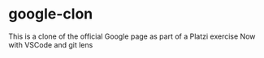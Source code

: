 # google-clon
 This is a clone of the official Google page as part of a Platzi exercise
 Now with VSCode and git lens
